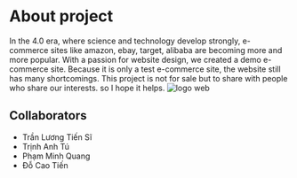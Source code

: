 # About project
In the 4.0 era, where science and technology develop strongly, e-commerce sites like amazon, ebay, target, alibaba are becoming more and more popular. With a passion for website design, we created a demo e-commerce site. Because it is only a test e-commerce site, the website still has many shortcomings. This project is not for sale but to share with people who share our interests. so I hope it helps.
![logo web](https://scontent.fdad3-1.fna.fbcdn.net/v/t39.30808-6/275845516_257719169895711_4228789256647657071_n.jpg?_nc_cat=110&ccb=1-5&_nc_sid=730e14&_nc_ohc=R3jGgSNTb_oAX_b3l0p&_nc_ht=scontent.fdad3-1.fna&oh=00_AT_c2iRjmIr2kdUqxpRAD7j-KEvO9LBmdvYVa5oWOxXyRQ&oe=62344514)
## Collaborators
- Trần Lương Tiến Sĩ
- Trịnh Anh Tú
- Phạm Minh Quang
- Đỗ Cao Tiến 